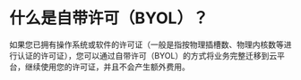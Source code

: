# 什么是自带许可（BYOL）？<a name="deh_faq_0002"></a>

如果您已拥有操作系统或软件的许可证（一般是指按物理插槽数、物理内核数等进行认证的许可证），您可以通过自带许可（BYOL）的方式将业务完整迁移到云平台，继续使用您的许可证，并且不会产生额外费用。

